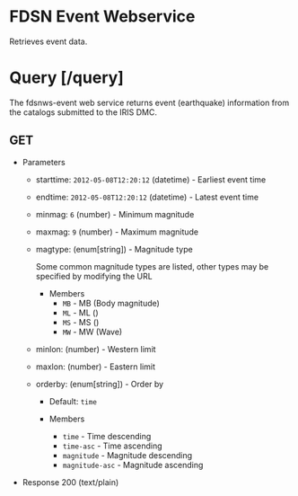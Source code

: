 # FDSN Event Webservice
Retrieves event data.

# Query [/query]
The fdsnws-event web service returns event (earthquake) information from the catalogs submitted to the IRIS DMC.

## GET

+ Parameters

     + starttime: `2012-05-08T12:20:12` (datetime) - Earliest event time

     + endtime: `2012-05-08T12:20:12` (datetime) - Latest event time

     + minmag: `6` (number) - Minimum magnitude

     + maxmag: `9` (number) - Maximum magnitude

     + magtype: (enum[string]) - Magnitude type

          Some common magnitude types are listed, other types may be specified by modifying the URL

          + Members
               + `MB` - MB (Body magnitude)
               + `ML` - ML ()
               + `MS` - MS ()
               + `MW` - MW (Wave)

     + minlon: (number) - Western limit

     + maxlon: (number) - Eastern limit

     + orderby: (enum[string]) - Order by

          + Default: `time`

          + Members
               + `time` - Time descending
               + `time-asc` - Time ascending
               + `magnitude` - Magnitude descending
               + `magnitude-asc` - Magnitude ascending

+ Response 200 (text/plain)

